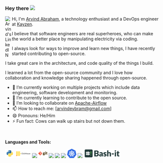 ### Hey there <img src="https://media.giphy.com/media/hvRJCLFzcasrR4ia7z/giphy.gif" width="25px">

<a href="https://www.hackerrank.com/arvindabraham">
  <img align="left" alt="Arvind's LinkedIN" width="22px" src="https://raw.githubusercontent.com/peterthehan/peterthehan/master/assets/linkedin.svg" />
</a>


Hi, I'm [Arvind Abraham](https://www.linkedin.com/pulse/how-we-automated-etl-workflows-apache-airflow-receive-arvind-abraham/), a technology enthusiast and a DevOps engineer at [Kayzen](https://www.kayzen.io). 

I believe that software engineers are real superheroes, who can make the world a better place by manipulating electricity via coding. 

I always look for ways to improve and learn new things, I have recently started contributing to open-source.

I take great care in the architecture, and code quality of the things I build.

I learned a lot from the open-source community and I love how collaboration and knowledge sharing happened through open-source.

<!-- 
**arvindeybram/arvindeybram** is a  repository because its `README.md` (this file) appears on your GitHub profile.
✨ _special_ ✨
Here are some ideas to get you started:
-->

- 🔭 I’m currently working on multiple projects which include data engineering, software development and monitoring.
- 🌱 I’m currently learning to contribute to the open source.
- 👯 I’m looking to collaborate on [Apache-Airflow](https://github.com/apache/airflow/blob/master/CONTRIBUTING.rst#pull-request-guidelines)
- 📫 How to reach me: [arvindeybram@gmail.com]
- 😄 Pronouns: He/Him
- ⚡ Fun fact: Cows can walk up stairs but not down them.

<br />

  
**Languages and Tools:**  

<code><img height="30" src="https://raw.githubusercontent.com/github/explore/80688e429a7d4ef2fca1e82350fe8e3517d3494d/topics/python/python.png"></code>
<code><img height="30" src="https://github.com/ClickHouse/ClickHouse/raw/master/website/images/logo-400x240.png"></code>
<code><img height="30" src="https://avatars.githubusercontent.com/u/2452804?s=200&v=4"></code>
<code><img height="30" src="https://raw.githubusercontent.com/github/explore/80688e429a7d4ef2fca1e82350fe8e3517d3494d/topics/git/git.png"></code>
<code><img height="30" src="https://cdn.iconscout.com/icon/free/png-256/kafka-282292.png"></code>
<code><img height="30" src="https://avatars.githubusercontent.com/u/766800?s=200&v=4"></code>
<code><img height="30" src="https://avatars.githubusercontent.com/u/5666660?s=200&v=4"></code>
<code><img height="30" src="https://github.com/kubernetes/kubernetes/raw/master/logo/logo.png"></code>
<code><img height="30" src="https://avatars.githubusercontent.com/u/5429470?s=200&v=4"></code>
<code><img height="30" src="https://github.com/Bash-it/media/raw/master/media/Bash-it.png"></code>
